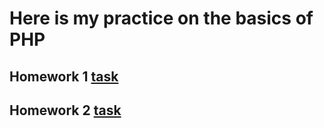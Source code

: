 # Here is my practice on the basics of PHP
## Homework 1 [task](https://github.com/STEP-IT-Academy/PHP_Basics/blob/HW_1/PHP_HW_1.pdf)
## Homework 2 [task](https://github.com/STEP-IT-Academy/PHP_Basics/blob/HW_2/PHP_HW_2.pdf)
